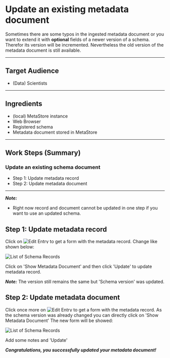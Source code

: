 # Update an existing metadata document
Sometimes there are some typos in the ingested metadata document or you want to 
extend it with **optional** fields of a newer version of a schema. Therefor its 
version will be incremented. Nevertheless the old version of the metadata document
is still available.

---

## Target Audience

- (Data) Scientists

---

## Ingredients

- (local) MetaStore instance
- Web Browser
- Registered schema
- Metadata document stored in MetaStore

---

## Work Steps (Summary)


### Update an existing schema document
 * Step 1: Update metadata record
 * Step 2: Update metadata document
---

***Note:*** 
- Right now record and document cannot be updated in one step if you want to use
an updated schema.

## Step 1: Update metadata record
Click on <img src="/metastore2/images/EditEntry.png" alt="Edit Entry" style="max-height:15px;" />
to get a form with the metadata record. Change like shown below:

<div class="centerbox">
    <img src="/metastore2/images/MetadataManagement_Step6.png" alt="List of Schema Records" style="max-height:50em;" />
</div>

Click on 'Show Metadata Document' and then click 'Update' to update metadata record.

***Note:*** The version still remains the same but 'Schema version' was updated.  



## Step 2: Update metadata document
Click once more on <img src="/metastore2/images/EditEntry.png" alt="Edit Entry" style="max-height:15px;" />
to get a form with the metadata record. As the schema version was already changed 
you can directly click on 'Show Metadata Document'
The new form will be showed:

<div class="centerbox">
    <img src="/metastore2/images/MetadataManagement_Step7.png" alt="List of Schema Records" style="max-height:50em;" />
</div>

Add some notes and 'Update'

***Congratulations, you successfully updated your metadata document!***
